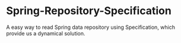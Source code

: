 # Spring-Repository-Specification

A easy way to read Spring data repository using Specification, which provide us a dynamical solution.
